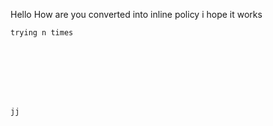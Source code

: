 
Hello
How are you 
 converted into inline policy 
 i hope it works 
 
    trying n times 








    jj
    
